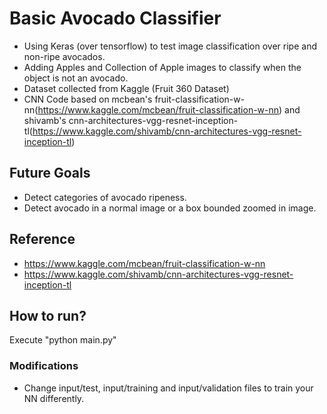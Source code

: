 # Basic Avocado Classifier

 - Using Keras (over tensorflow) to test image classification over ripe and non-ripe avocados.
 - Adding Apples and Collection of Apple images to classify when the object is not an avocado.
 - Dataset collected from Kaggle (Fruit 360 Dataset)
 - CNN Code based on mcbean's fruit-classification-w-nn(https://www.kaggle.com/mcbean/fruit-classification-w-nn) and shivamb's cnn-architectures-vgg-resnet-inception-tl(https://www.kaggle.com/shivamb/cnn-architectures-vgg-resnet-inception-tl)

## Future Goals
 - Detect categories of avocado ripeness.
 - Detect avocado in a normal image or a box bounded zoomed in image.

## Reference
 - https://www.kaggle.com/mcbean/fruit-classification-w-nn
 - https://www.kaggle.com/shivamb/cnn-architectures-vgg-resnet-inception-tl

## How to run?
Execute "python main.py"

### Modifications
 - Change input/test, input/training and input/validation files to train your NN differently.

